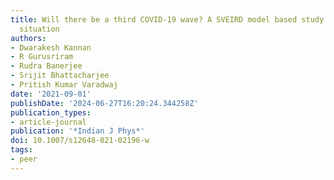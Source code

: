 ```yaml
---
title: Will there be a third COVID-19 wave? A SVEIRD model based study of Indiatextquoterights
  situation
authors:
- Dwarakesh Kannan
- R Gurusriram
- Rudra Banerjee
- Srijit Bhattacharjee
- Pritish Kumar Varadwaj
date: '2021-09-01'
publishDate: '2024-06-27T16:20:24.344258Z'
publication_types:
- article-journal
publication: '*Indian J Phys*'
doi: 10.1007/s12648-021-02196-w
tags:
- peer
---
```


